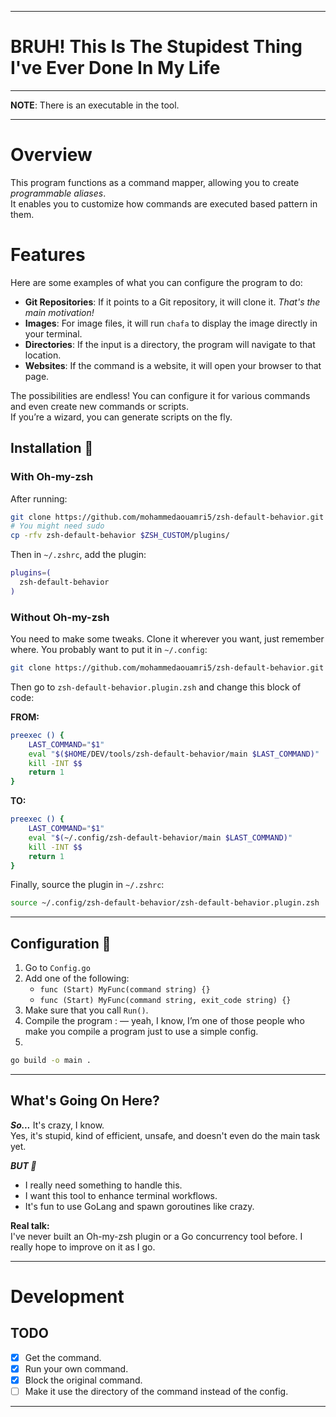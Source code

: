 
---

# BRUH! This Is The Stupidest Thing I've Ever Done In My Life  
---
**NOTE**: There is an executable in the tool.

---

# Overview
This program functions as a command mapper, allowing you to create *programmable aliases*. \
It enables you to customize how commands are executed based pattern in them.


# Features
Here are some examples of what you can configure the program to do:

- **Git Repositories**: If it points to a Git repository, it will clone it. *That's the main motivation!*
- **Images**: For image files, it will run `chafa` to display the image directly in your terminal.
- **Directories**: If the input is a directory, the program will navigate to that location.
- **Websites**: If the command is a website, it will open your browser to that page.

The possibilities are endless! You can configure it for various commands and even create new commands or scripts. \
If you’re a wizard, you can generate scripts on the fly.




## Installation   
### With Oh-my-zsh 

After running:
```zsh
git clone https://github.com/mohammedaouamri5/zsh-default-behavior.git
# You might need sudo
cp -rfv zsh-default-behavior $ZSH_CUSTOM/plugins/     
```

Then in `~/.zshrc`, add the plugin:
```zsh
plugins=(
  zsh-default-behavior
) 
```

### Without Oh-my-zsh  
You need to make some tweaks. Clone it wherever you want, just remember where. You probably want to put it in `~/.config`:
```zsh
git clone https://github.com/mohammedaouamri5/zsh-default-behavior.git
```

Then go to `zsh-default-behavior.plugin.zsh` and change this block of code:

**FROM:**
```zsh
preexec () {
    LAST_COMMAND="$1"
    eval "$($HOME/DEV/tools/zsh-default-behavior/main $LAST_COMMAND)"
    kill -INT $$
    return 1 
}
```

**TO:**
```zsh
preexec () {
    LAST_COMMAND="$1"
    eval "$(~/.config/zsh-default-behavior/main $LAST_COMMAND)"
    kill -INT $$
    return 1 
}
```

Finally, source the plugin in `~/.zshrc`:
```zsh
source ~/.config/zsh-default-behavior/zsh-default-behavior.plugin.zsh
```

---

## Configuration 

1. Go to `Config.go`
2. Add one of the following:
    - `func (Start) MyFunc(command string) {}`  
    - `func (Start) MyFunc(command string, exit_code string) {}`
3. Make sure that you call `Run()`.
4. Compile the program : — yeah, I know, I’m one of those people who make you compile a program just to use a simple config.
5. 
```zsh
go build -o main .
```

---

## What's Going On Here? 
***So...*** It's crazy, I know.  
Yes, it's stupid, kind of efficient, unsafe, and doesn't even do the main task yet.

***BUT 🍑***  
- I really need something to handle this.
- I want this tool to enhance terminal workflows.
- It's fun to use GoLang and spawn goroutines like crazy.

**Real talk:**  
I've never built an Oh-my-zsh plugin or a Go concurrency tool before. I really hope to improve on it as I go.

---

# Development  
## TODO  
- [x] Get the command.
- [x] Run your own command.
- [x] Block the original command.
- [ ] Make it use the directory of the command instead of the config.
---

